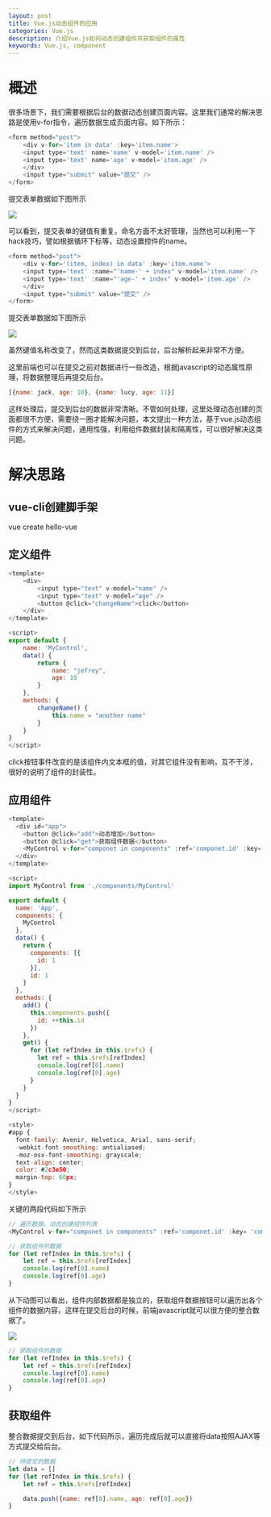 ```yaml
---
layout: post
title: Vue.js动态组件的应用
categories: Vue.js
description: 介绍Vue.js如何动态创建组件并获取组件的属性
keywords: Vue.js, component
---
```


# 概述
很多场景下，我们需要根据后台的数据动态创建页面内容。这里我们通常的解决思路是使用v-for指令，遍历数据生成页面内容。如下所示：

```javascript
<form method="post">
    <div v-for='item in data' :key='item.name'>
    <input type='text' name='name' v-model='item.name' />
    <input type='text' name='age' v-model='item.age' />
    </div>
    <input type="submit" value="提交" />
</form>
```

提交表单数据如下图所示

![](/images/posts/vue-dynamic-component/post.png)

可以看到，提交表单的键值有重复。命名方面不太好管理，当然也可以利用一下hack技巧，譬如根据循环下标等，动态设置控件的name。

```javascript
<form method="post">
    <div v-for='(item, index) in data' :key='item.name'>
    <input type='text' :name="'name-' + index" v-model='item.name' />
    <input type='text' :name="'age-' + index" v-model='item.age' />
    </div>
    <input type="submit" value="提交" />
</form>
```

提交表单数据如下图所示

![](/images/posts/vue-dynamic-component/post2.png)

虽然键值名称改变了，然而这类数据提交到后台，后台解析起来非常不方便。

这里前端也可以在提交之前对数据进行一些改造，根据javascript的动态属性原理，将数据整理后再提交后台。

```javascript
[{name: jack, age: 10}, {name: lucy, age: 11}]
```

这样处理后，提交到后台的数据非常清晰。不管如何处理，这里处理动态创建的页面都很不方便，需要绕一圈才能解决问题，本文提出一种方法，基于vue.js动态组件的方式来解决问题，通用性强，利用组件数据封装和隔离性，可以很好解决这类问题。

# 解决思路

## vue-cli创建脚手架
vue create hello-vue

## 定义组件

```javascript
<template>
    <div>
        <input type="text" v-model="name" />
        <input type="text" v-model="age" />
        <button @click="changeName">click</button>
    </div>
</template>

<script>
export default {
    name: 'MyControl',
    data() {
        return {
            name: "jefrey",
            age: 10
        }
    },
    methods: {
        changeName() {
            this.name = "another name"
        }
    }
}
</script>
```

click按钮事件改变的是该组件内文本框的值，对其它组件没有影响，互不干涉，很好的说明了组件的封装性。

## 应用组件

```javascript
<template>
  <div id="app">
    <button @click="add">动态增加</button>
    <button @click="get">获取组件数据</button>
    <MyControl v-for="componet in components" :ref='componet.id' :key= 'componet.id'/>
  </div>
</template>

<script>
import MyControl from './components/MyControl'

export default {
  name: 'App',
  components: {
    MyControl
  },
  data() {
    return {
      components: [{
        id: 1
      }],
      id: 1
    }
  },
  methods: {
    add() {
      this.components.push({
        id: ++this.id
      })
    },
    get() {
      for (let refIndex in this.$refs) {
        let ref = this.$refs[refIndex]
        console.log(ref[0].name)
        console.log(ref[0].age)
      }     
    }
  }
}
</script>

<style>
#app {
  font-family: Avenir, Helvetica, Arial, sans-serif;
  -webkit-font-smoothing: antialiased;
  -moz-osx-font-smoothing: grayscale;
  text-align: center;
  color: #2c3e50;
  margin-top: 60px;
}
</style>

```

关键的两段代码如下所示

```javascript
// 遍历数据，动态创建组件列表
<MyControl v-for="componet in components" :ref='componet.id' :key= 'componet.id'/>
```

```javascript
// 获取组件的数据
for (let refIndex in this.$refs) {
    let ref = this.$refs[refIndex]
    console.log(ref[0].name)
    console.log(ref[0].age)
}
```

从下动图可以看出，组件内部数据都是独立的，获取组件数据按钮可以遍历出各个组件的数据内容，这样在提交后台的时候，前端javascript就可以很方便的整合数据了。

![](/images/posts/vue-dynamic-component/record.gif)


```javascript
// 获取组件的数据
for (let refIndex in this.$refs) {
    let ref = this.$refs[refIndex]
    console.log(ref[0].name)
    console.log(ref[0].age)
}
```

## 获取组件

整合数据提交到后台，如下代码所示，遍历完成后就可以直接将data按照AJAX等方式提交给后台。

```javascript
// 待提交的数据
let data = []
for (let refIndex in this.$refs) {
    let ref = this.$refs[refIndex]

    data.push({name: ref[0].name, age: ref[0].age})
}
```
